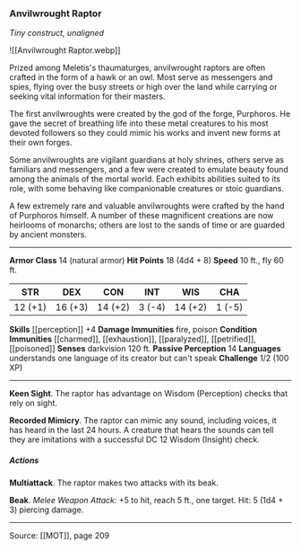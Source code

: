### Anvilwrought Raptor
_Tiny construct, unaligned_

![[Anvilwrought Raptor.webp]]

Prized among Meletis's thaumaturges, anvilwrought raptors are often crafted in the form of a hawk or an owl. Most serve as messengers and spies, flying over the busy streets or high over the land while carrying or seeking vital information for their masters.

The first anvilwroughts were created by the god of the forge, Purphoros. He gave the secret of breathing life into these metal creatures to his most devoted followers so they could mimic his works and invent new forms at their own forges.

Some anvilwroughts are vigilant guardians at holy shrines, others serve as familiars and messengers, and a few were created to emulate beauty found among the animals of the mortal world. Each exhibits abilities suited to its role, with some behaving like companionable creatures or stoic guardians.

A few extremely rare and valuable anvilwroughts were crafted by the hand of Purphoros himself. A number of these magnificent creations are now heirlooms of monarchs; others are lost to the sands of time or are guarded by ancient monsters.




---

**Armor Class** 14 (natural armor)
**Hit Points** 18 (4d4 + 8)
**Speed** 10 ft., fly 60 ft.

| STR     | DEX     | CON     | INT     | WIS     | CHA     |
|---------|---------|---------|---------|---------|---------|
| 12 (+1) | 16 (+3) | 14 (+2) | 3 (-4) | 14 (+2) | 1 (-5) |

**Skills** [[perception]] +4
**Damage Immunities** fire, poison
**Condition Immunities** [[charmed]], [[exhaustion]], [[paralyzed]], [[petrified]], [[poisoned]]
**Senses** darkvision 120 ft.
**Passive Perception** 14
**Languages** understands one language of its creator but can't speak
**Challenge** 1/2 (100 XP)

---

**Keen Sight**. The raptor has advantage on Wisdom (Perception) checks that rely on sight.

**Recorded Mimicry**. The raptor can mimic any sound, including voices, it has heard in the last 24 hours. A creature that hears the sounds can tell they are imitations with a successful DC 12 Wisdom (Insight) check.

##### Actions
**Multiattack**. The raptor makes two attacks with its beak.

**Beak**. _Melee Weapon Attack:_ +5 to hit, reach 5 ft., one target. Hit: 5 (1d4 + 3) piercing damage.


---

Source: [[MOT]], page 209